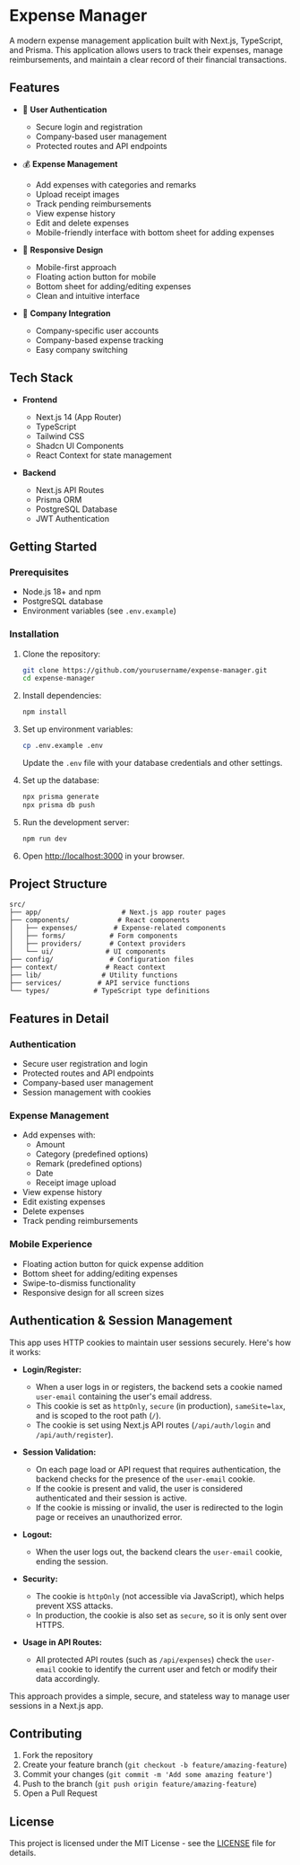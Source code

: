 # Expense Manager

A modern expense management application built with Next.js, TypeScript, and Prisma. This application allows users to track their expenses, manage reimbursements, and maintain a clear record of their financial transactions.

## Features

- 🔐 **User Authentication**
  - Secure login and registration
  - Company-based user management
  - Protected routes and API endpoints

- 💰 **Expense Management**
  - Add expenses with categories and remarks
  - Upload receipt images
  - Track pending reimbursements
  - View expense history
  - Edit and delete expenses
  - Mobile-friendly interface with bottom sheet for adding expenses

- 📱 **Responsive Design**
  - Mobile-first approach
  - Floating action button for mobile
  - Bottom sheet for adding/editing expenses
  - Clean and intuitive interface

- 🏢 **Company Integration**
  - Company-specific user accounts
  - Company-based expense tracking
  - Easy company switching

## Tech Stack

- **Frontend**
  - Next.js 14 (App Router)
  - TypeScript
  - Tailwind CSS
  - Shadcn UI Components
  - React Context for state management

- **Backend**
  - Next.js API Routes
  - Prisma ORM
  - PostgreSQL Database
  - JWT Authentication

## Getting Started

### Prerequisites

- Node.js 18+ and npm
- PostgreSQL database
- Environment variables (see `.env.example`)

### Installation

1. Clone the repository:
   ```bash
   git clone https://github.com/yourusername/expense-manager.git
   cd expense-manager
   ```

2. Install dependencies:
   ```bash
   npm install
   ```

3. Set up environment variables:
   ```bash
   cp .env.example .env
   ```
   Update the `.env` file with your database credentials and other settings.

4. Set up the database:
   ```bash
   npx prisma generate
   npx prisma db push
   ```

5. Run the development server:
   ```bash
   npm run dev
   ```

6. Open [http://localhost:3000](http://localhost:3000) in your browser.

## Project Structure

```
src/
├── app/                    # Next.js app router pages
├── components/            # React components
│   ├── expenses/         # Expense-related components
│   ├── forms/           # Form components
│   ├── providers/       # Context providers
│   └── ui/             # UI components
├── config/              # Configuration files
├── context/            # React context
├── lib/               # Utility functions
├── services/         # API service functions
└── types/           # TypeScript type definitions
```

## Features in Detail

### Authentication
- Secure user registration and login
- Protected routes and API endpoints
- Company-based user management
- Session management with cookies

### Expense Management
- Add expenses with:
  - Amount
  - Category (predefined options)
  - Remark (predefined options)
  - Date
  - Receipt image upload
- View expense history
- Edit existing expenses
- Delete expenses
- Track pending reimbursements

### Mobile Experience
- Floating action button for quick expense addition
- Bottom sheet for adding/editing expenses
- Swipe-to-dismiss functionality
- Responsive design for all screen sizes

## Authentication & Session Management

This app uses HTTP cookies to maintain user sessions securely. Here's how it works:

- **Login/Register:**
  - When a user logs in or registers, the backend sets a cookie named `user-email` containing the user's email address.
  - This cookie is set as `httpOnly`, `secure` (in production), `sameSite=lax`, and is scoped to the root path (`/`).
  - The cookie is set using Next.js API routes (`/api/auth/login` and `/api/auth/register`).

- **Session Validation:**
  - On each page load or API request that requires authentication, the backend checks for the presence of the `user-email` cookie.
  - If the cookie is present and valid, the user is considered authenticated and their session is active.
  - If the cookie is missing or invalid, the user is redirected to the login page or receives an unauthorized error.

- **Logout:**
  - When the user logs out, the backend clears the `user-email` cookie, ending the session.

- **Security:**
  - The cookie is `httpOnly` (not accessible via JavaScript), which helps prevent XSS attacks.
  - In production, the cookie is also set as `secure`, so it is only sent over HTTPS.

- **Usage in API Routes:**
  - All protected API routes (such as `/api/expenses`) check the `user-email` cookie to identify the current user and fetch or modify their data accordingly.

This approach provides a simple, secure, and stateless way to manage user sessions in a Next.js app.

## Contributing

1. Fork the repository
2. Create your feature branch (`git checkout -b feature/amazing-feature`)
3. Commit your changes (`git commit -m 'Add some amazing feature'`)
4. Push to the branch (`git push origin feature/amazing-feature`)
5. Open a Pull Request

## License

This project is licensed under the MIT License - see the [LICENSE](LICENSE) file for details.
